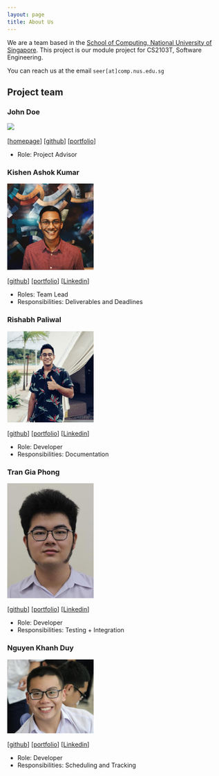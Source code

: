 ```yaml
---
layout: page
title: About Us
---
```


We are a team based in the [School of Computing, National University of Singapore](http://www.comp.nus.edu.sg). This project is  our module project for CS2103T, Software Engineering.

You can reach us at the email `seer[at]comp.nus.edu.sg`

## Project team

### John Doe

<img src="images/johndoe.png" width="200px">

[[homepage](http://www.comp.nus.edu.sg/~damithch)] [[github](https://github.com/johndoe)] [[portfolio](team/johndoe.md)]

* Role: Project Advisor

### Kishen Ashok Kumar

<img src="images/kishenkumarrrrr.png" width="200px">

[[github](https://github.com/KishenKumarrrrr)] [[portfolio](team/kishenkumarrrrr.md)] [[Linkedin](https://www.linkedin.com/in/kishen-ashok-kumar-75b0a1190/)]

* Roles: Team Lead
* Responsibilities: Deliverables and Deadlines

### Rishabh Paliwal

<img src="images/the-reefshark.png" width="200px">

[[github](https://github.com/the-reefshark)] [[portfolio](team/the-reefshark.md)] [[Linkedin](https://www.linkedin.com/in/rishabh-paliwal-44b865190/)]

* Role: Developer
* Responsibilities: Documentation

### Tran Gia Phong

<img src="images/phongtran98.png" width="200px">

[[github](https://github.com/PhongTran98)] [[portfolio](team/phongtran98.md)] [[Linkedin](https://www.linkedin.com/in/gia-phong-tran-1b30b519b/)]

* Role: Developer
* Responsibilities: Testing + Integration

### Nguyen Khanh Duy

<img src="images/duynguyen24501.png" width="200px">

[[github](http://github.com/duynguyen24501)] [[portfolio](team/duynguyen24501.md)] [[Linkedin](https://www.linkedin.com/in/nguyen-khanh-duy-25a595121/)]

* Role: Developer
* Responsibilities: Scheduling and Tracking
